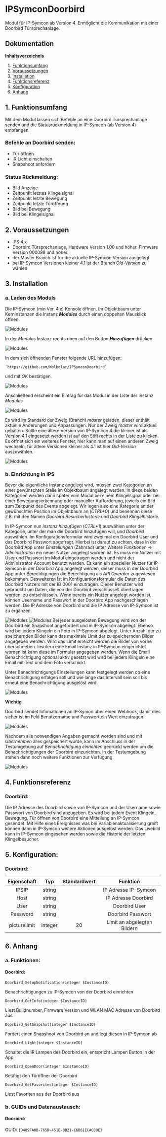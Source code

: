 # IPSymconDoorbird

Modul für IP-Symcon ab Version 4. Ermöglicht die Kommunikation mit einer Doorbird Türsprechanlage.

## Dokumentation

**Inhaltsverzeichnis**

1. [Funktionsumfang](#1-funktionsumfang)  
2. [Voraussetzungen](#2-voraussetzungen)  
3. [Installation](#3-installation)  
4. [Funktionsreferenz](#4-funktionsreferenz)
5. [Konfiguration](#5-konfiguartion)  
6. [Anhang](#6-anhang)  

## 1. Funktionsumfang

Mit dem Modul lassen sich Befehle an eine Doorbird Türsprechanlage senden und die Statusrückmeldung in IP-Symcon (ab Version 4) empfangen. 

### Befehle an Doorbird senden:  

 - Tür öffnen 
 - IR Licht einschalten
 - Snapshoot anfordern

### Status Rückmeldung:  

 - Bild Anzeige
 - Zeitpunkt letztes Klingelsignal
 - Zeitpunkt letzte Bewegung
 - Zeitpunkt letzte Türöffnung
 - Bild bei Bewegung
 - Bild bei Klingelsignal
	
  

## 2. Voraussetzungen

 - IPS 4.x
 - Doorbird Türsprechanlage, Hardware Version 1.00 und höher. Firmware Version 000098 und höher.
 - der Master Branch ist für die aktuelle IP-Symcon Version ausgelegt.
 - bei IP-Symcon Versionen kleiner 4.1 ist der Branch _Old-Version_ zu wählen

## 3. Installation

### a. Laden des Moduls


Die IP-Symcon (min Ver. 4.x) Konsole öffnen. Im Objektbaum unter Kerninstanzen die Instanz __*Modules*__ durch einen doppelten Mausklick öffnen.

![Modules](docs/Modules.png?raw=true "Modules")

In der _Modules_ Instanz rechts oben auf den Button __*Hinzufügen*__ drücken.

![Modules](docs/Hinzufuegen.png?raw=true "Hinzufügen")
 
In dem sich öffnenden Fenster folgende URL hinzufügen:

	
    `https://github.com/Wolbolar/IPSymconDoorbird`  
    
und mit _OK_ bestätigen.    
    
![Modules](docs/RepositoryURLDoorbird.png?raw=true "URL Doorbird") 
    
Anschließend erscheint ein Eintrag für das Modul in der Liste der Instanz _Modules_    

![Modules](docs/Liste-Doorbird.png?raw=true "URL Doorbird") 

Es wird im Standard der Zweig (Branch) _master_ geladen, dieser enthält aktuelle Änderungen und Anpassungen.
Nur der Zweig _master_ wird aktuell gehalten. Sollte eine ältere Version von IP-Symcon 4 die kleiner ist als Version 4.1 eingesetzt werden ist auf den Stift rechts in der Liste zu klicken.
Es öffnet sich ein weiteres Fenster, hier kann man auf einen anderen Zweig wechseln, für ältere Versionen kleiner als 4.1 ist hier
_Old-Version_ auszuwählen. 

![Modules](docs/Branch-Doorbird.png?raw=true "Branch Doorbird")

### b. Einrichtung in IPS


Bevor die eigentliche Instanz angelegt wird, müssen zwei Kategorien an einer gewünschten Stelle im Objektbaum angelegt werden.
In diese beiden Kategorien werden dann später vom Modul bei einem Klingelsignal oder bei einer Bewegungserkennung oder manueller Aufforderung, jeweils ein Bild zum Zeitpunkt des Events abgelegt.
Wir legen also eine Kategorie an der gewünschten Position im Objektbaum an (_CTRL+0_) und benennen diese z.B. mit den Namen _Doorbird Besucherhistorie_ und _Doorbird Klingelhistorie_.
	
In IP-Symcon nun _Instanz hinzufügen_ (_CTRL+1_) auswählen unter der Kategorie, unter der man die Doorbird hinzufügen will, und _Doorbird_ auswählen.
Im Konfigurationsformular wird zwei mal ein Doorbird User und das Doorbird Passwort abgefragt. Hierbei ist darauf zu achten, dass in der Doorbird App unter _Einstellungen_ (Zahnrad) unter _Weitere Funktionen_ ->
_Administration_ ein neuer Nutzer angelegt worden ist. Es muss ein Nutzer mit User und Passwort im Modul eingetragen werden und nicht der Administrator Account benutzt werden.
Es kann ein spezieller Nutzer für IP-Symcon in der Doorbird App angelegt werden, dieser muss in der Doorbird App unter Berechtigungen die Berechtigung als _API Operator_ zugewiesen bekommen.
Desweiteren ist im Konfiguartionsformular die Daten des Doorbird Nutzers mit der ID 0001 einzutragen. Dieser Benutzer wird gebraucht um Daten, die von der Doorbird verschlüsselt übertragen werden, zu entschlüsseln. 
Wenn bereits ein Nutzer angelegt worden ist, können Username und Passwort in der Doorbird App nachgeschlagen werden. Die IP Adresse von Doorbird
und die IP Adresse von IP-Symcon ist zu ergänzen.

![Modules](docs/doorbirdform-1.png?raw=true "Doorbird Form 1")
![Modules](docs/doorbirdform-2.png?raw=true "Doorbird Form 2")
Bei jeder ausgelösten Bewegung wird von der Doorbird ein Snapshoot angefordert und in
IP-Symcon abgelegt. Ebenso wird bei jedem Klingeln ein Foto in IP-Symcon abgelegt. Unter Anzahl
der zu speichernden Bilder kann das maximale Limit der zu speichernden Bilder angegeben werden.
Wird das Limit erreicht werden die Bilder von vorne überschrieben. Insofern eine Email Instanz in IP-Symcon eingerichtet worden ist
kann diese im Formular angegeben werden. Wenn die Email Benachrichtigung optional aktiv gesetzt wird wird bei jedem Klingeln eine Email mit Text und dem Foto verschickt.

Unter Benachrichtigungs Einstellungen kann festgelegt werden ob eine Benachrichigung erfolgen soll und wie lange das Intervall sein soll bis erneut eine Benachrichtigung ausgelöst wird.

![Modules](docs/benachrichtigungseinstellung.png?raw=true "Doorbird Form 3")

__Wichtig__ 

Doorbird sendet Infomationen an IP-Symon über einen Webhook, damit dies sicher ist im Feld Benutzername und Passwort ein Wert einzutragen.

![Modules](docs/webhook.png?raw=true "Doorbird Form 4")


Nachdem alle notwendigen Angaben gemacht worden sind und mit _Übernehmen_ alles gespeichert wurde, kann im Anschluss in der Testumgebung auf
_Benachrichtigung einrichten_ gedrückt werden um die Benachrichtigungen der Doorbird einzurichten.
In der Testumgebung stehen dann noch weitere Funktionen zur Verfügung.

![Modules](docs/testumgebung.png?raw=true "Doorbird Testumgebung")

## 4. Funktionsreferenz

### Doorbird:

Die IP Adresse des Doorbird sowie von IP-Symcon und der Username sowie Passwort von Doorbird sind anzugeben.
Es wird bei jedem Event Klingeln, Bewegung, Tür öffnen von Doorbird eine Mitteilung an IP-Symcon gesendet.
Mit Hilfe eines Ereignisses was bei Variablenaktualisierung greift können dann in IP-Symcon weitere Aktionen
ausgelöst werden. Das Livebild kann in IP-Symcon eingesehen werden sowie die Historie der letzten Klingelbesucher.
	


## 5. Konfiguration:

### Doorbird:

| Eigenschaft | Typ     | Standardwert | Funktion                                  |
| :---------: | :-----: | :----------: | :---------------------------------------: |
| IPSIP       | string  |              | IP Adresse IP-Symcon                      |
| Host        | string  |              | IP Adresse Doorbird                       |
| User        | string  |              | Doorbird User                             |
| Password    | string  |              | Doorbird Passwort                         |
| picturelimit| integer |    20        | Limit an abgelegten Bildern               |






## 6. Anhang

###  a. Funktionen:

#### Doorbird:

`Doorbird_SetupNotification(integer $InstanceID)`

Benachrichtigungen zu IP-Symcon von der Doorbird einrichten

`Doorbird_GetInfo(integer $InstanceID)`

Liest Buildnumber, Firmware Version und WLAN MAC Adresse von Doorbird aus

`Doorbird_GetSnapshot(integer $InstanceID)`

Fordert einen Snapshoot von Doorbird an und legt diesen in IP-Symcon ab

`Doorbird_Light(integer $InstanceID)`

Schaltet die IR Lampen des Doorbird ein, entspricht Lampen Button in der App

`Doorbird_OpenDoor(integer $InstanceID)`

Betätigt den Türöffner der Doorbird   

`Doorbird_GetFavorites(integer $InstanceID)`

Liest Favoriten aus der Doorbird aus  

   



###  b. GUIDs und Datenaustausch:

#### Doorbird:

GUID: `{D489FA0B-765D-451E-8B21-C6B61ECAC00E}` 




